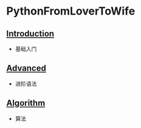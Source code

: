 # PythonFromLoverToWife

## [Introduction](01_Introduction)

- 基础入门

## [Advanced](02_Advanced)

- 进阶语法

## [Algorithm](03_Algorithm)

- 算法